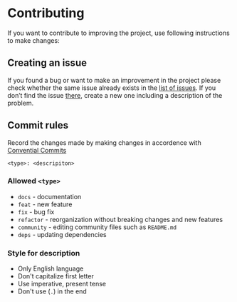 # Contributing

If you want to contribute to improving the project, use following instructions to make changes:

## Creating an issue

If you found a bug or want to make an improvement in the project please check whether the same issue already exists in the [list of issues](https://github.com/mindenit/nure-schedule-vue/issues). If you don’t find the issue [there](https://github.com/mindenit/nure-schedule-vue/issues), create a new one including a description of the problem.

## Commit rules

Record the changes made by making changes in accordence with [Convential Commits](https://www.conventionalcommits.org/en/v1.0.0/)

```
<type>: <descripiton>
```

### Allowed `<type>`

- `docs` - documentation
- `feat` - new feature
- `fix` - bug fix
- `refactor` - reorganization without breaking changes and new features
- `community` - editing community files such as `README.md`
- `deps` - updating dependencies

### Style for description

- Only English language
- Don't capitalize first letter
- Use imperative, present tense
- Don't use (`.`) in the end
